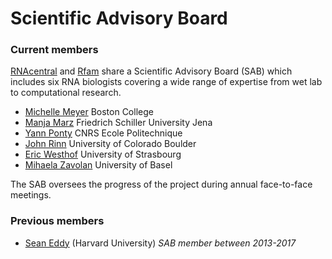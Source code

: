 
# Scientific Advisory Board

### Current members

[RNAcentral](/) and [Rfam](http://rfam.org) share a Scientific Advisory Board (SAB)
which includes six RNA biologists covering a wide range of expertise from wet lab to computational research.

- [Michelle Meyer](https://scholar.google.com/citations?user=Hf7WbasAAAAJ&hl=en&oi=sra) Boston College
- [Manja Marz](http://www.rna.uni-jena.de/en/members/manja-marz/) Friedrich Schiller University Jena
- [Yann Ponty](https://scholar.google.com/citations?user=6pB8chgAAAAJ&hl=en) CNRS Ecole Politechnique
- [John Rinn](https://scholar.google.com/citations?user=v-rklEMAAAAJ&hl=en) University of Colorado Boulder
- [Eric Westhof](http://www-ibmc.u-strasbg.fr/upr9002/westhof/index.html) University of Strasbourg
- [Mihaela Zavolan](https://scholar.google.com/citations?user=qq-XS84AAAAJ&hl=en) University of Basel

The SAB oversees the progress of the project during annual face-to-face meetings.

### Previous members

- [Sean Eddy]() (Harvard University) *SAB member between 2013-2017*

